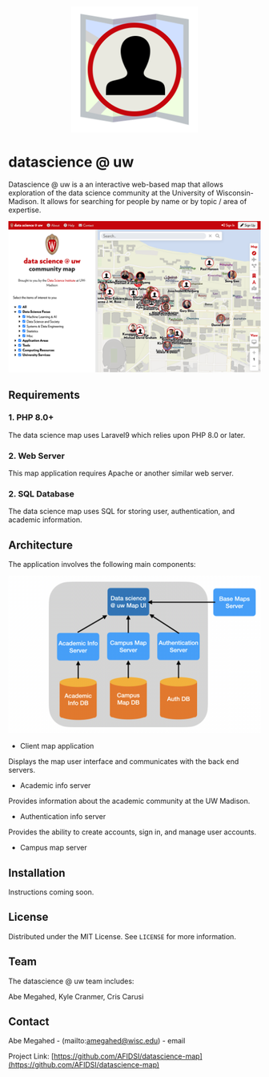 <p align="center">
  <div align="center">
    <img src="./images/datascience-map-logo.svg" alt="Logo" style="width:50%">
  </div>
</p>

# datascience @ uw

Datascience @ uw is a an interactive web-based map that allows exploration of the data science community at the University of Wisconsin-Madison.  It allows for searching for people by name or by topic / area of expertise.

![Screen Shot](images/datascience-map.png)

## Requirements

### 1. PHP 8.0+

The data science map uses Laravel9 which relies upon PHP 8.0 or later. 

### 2. Web Server

This map application requires Apache or another similar web server.

### 2. SQL Database

The data science map uses SQL for storing user, authentication, and academic information.

## Architecture

The application involves the following main components:

![System Architecture](images/system-architecture.png)

- Client map application

Displays the map user interface and communicates with the back end servers.

- Academic info server

Provides information about the academic community at the UW Madison.

- Authentication info server

Provides the ability to create accounts, sign in, and manage user accounts.

- Campus map server

## Installation

Instructions coming soon.

<!-- LICENSE -->
## License

Distributed under the MIT License. See `LICENSE` for more information.

<!-- TEAM -->
## Team
The datascience @ uw team includes:

Abe Megahed, Kyle Cranmer, Cris Carusi

<!-- CONTACT -->
## Contact

Abe Megahed - (mailto:amegahed@wisc.edu) - email

Project Link: [https://github.com/AFIDSI/datascience-map](https://github.com/AFIDSI/datascience-map)
